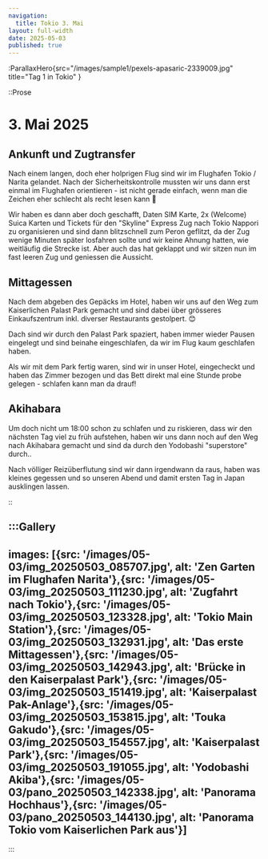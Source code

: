 ```yaml
---
navigation:
  title: Tokio 3. Mai
layout: full-width
date: 2025-05-03
published: true
---
```


:ParallaxHero{src="/images/sample1/pexels-apasaric-2339009.jpg" title="Tag 1 in Tokio" }

::Prose

# 3. Mai 2025

## Ankunft und Zugtransfer
Nach einem langen, doch eher holprigen Flug sind wir im Flughafen Tokio / Narita gelandet.
Nach der Sicherheitskontrolle mussten wir uns dann erst einmal im Flughafen orientieren - 
ist nicht gerade einfach, wenn man die Zeichen eher schlecht als recht lesen kann 🫣

Wir haben es dann aber doch geschafft, Daten SIM Karte, 2x (Welcome) Suica Karten und
Tickets für den "Skyline" Express Zug nach Tokio Nappori zu organisieren und 
sind dann blitzschnell zum Peron geflitzt, da der Zug wenige Minuten später losfahren
sollte und wir keine Ahnung hatten, wie weitläufig die Strecke ist. 
Aber auch das hat geklappt und wir sitzen nun im fast leeren Zug und geniessen die Aussicht.

## Mittagessen

Nach dem abgeben des Gepäcks im Hotel, haben wir uns auf den Weg zum Kaiserlichen Palast Park gemacht
und sind dabei über grösseres Einkaufszentrum inkl. diverser Restaurants gestolpert. 😊

Dach sind wir durch den Palast Park spaziert, haben immer wieder Pausen eingelegt und sind beinahe eingeschlafen,
da wir im Flug kaum geschlafen haben.

Als wir mit dem Park fertig waren, sind wir in unser Hotel, eingecheckt und haben das Zimmer bezogen und 
das Bett direkt mal eine Stunde probe gelegen - schlafen kann man da drauf!

## Akihabara

Um doch nicht um 18:00 schon zu schlafen und zu riskieren, dass wir den nächsten Tag viel zu früh aufstehen,
haben wir uns dann noch auf den Weg nach Akihabara gemacht und sind da durch den Yodobashi "superstore" durch..

Nach völliger Reizüberflutung sind wir dann irgendwann da raus, haben was kleines gegessen und so
unseren Abend und damit ersten Tag in Japan ausklingen lassen.

::

:::Gallery
---
images: [{src: '/images/05-03/img_20250503_085707.jpg', alt: 'Zen Garten im Flughafen Narita'},{src: '/images/05-03/img_20250503_111230.jpg', alt: 'Zugfahrt nach Tokio'},{src: '/images/05-03/img_20250503_123328.jpg', alt: 'Tokio Main Station'},{src: '/images/05-03/img_20250503_132931.jpg', alt: 'Das erste Mittagessen'},{src: '/images/05-03/img_20250503_142943.jpg', alt: 'Brücke in den Kaiserpalast Park'},{src: '/images/05-03/img_20250503_151419.jpg', alt: 'Kaiserpalast Pak-Anlage'},{src: '/images/05-03/img_20250503_153815.jpg', alt: 'Touka Gakudo'},{src: '/images/05-03/img_20250503_154557.jpg', alt: 'Kaiserpalast Park'},{src: '/images/05-03/img_20250503_191055.jpg', alt: 'Yodobashi Akiba'},{src: '/images/05-03/pano_20250503_142338.jpg', alt: 'Panorama Hochhaus'},{src: '/images/05-03/pano_20250503_144130.jpg', alt: 'Panorama Tokio vom Kaiserlichen Park aus'}]
---
:::